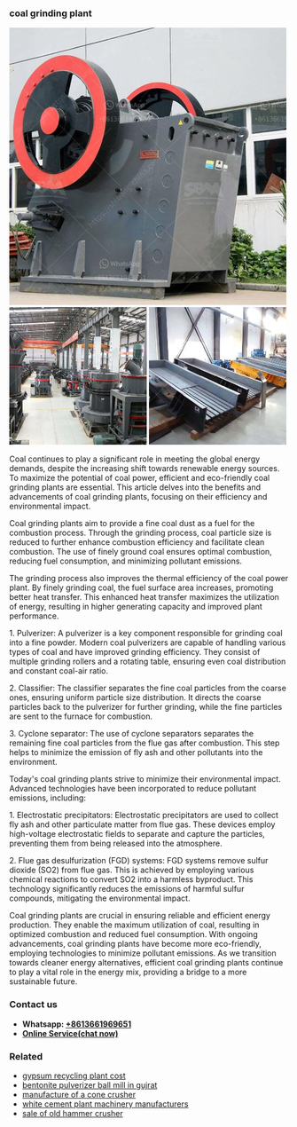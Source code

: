 <h3>coal grinding plant</h3><img src='1706767956.jpg' alt=''><p>Coal continues to play a significant role in meeting the global energy demands, despite the increasing shift towards renewable energy sources. To maximize the potential of coal power, efficient and eco-friendly coal grinding plants are essential. This article delves into the benefits and advancements of coal grinding plants, focusing on their efficiency and environmental impact.</p><p>Coal grinding plants aim to provide a fine coal dust as a fuel for the combustion process. Through the grinding process, coal particle size is reduced to further enhance combustion efficiency and facilitate clean combustion. The use of finely ground coal ensures optimal combustion, reducing fuel consumption, and minimizing pollutant emissions.</p><p>The grinding process also improves the thermal efficiency of the coal power plant. By finely grinding coal, the fuel surface area increases, promoting better heat transfer. This enhanced heat transfer maximizes the utilization of energy, resulting in higher generating capacity and improved plant performance.</p><p>1. Pulverizer: A pulverizer is a key component responsible for grinding coal into a fine powder. Modern coal pulverizers are capable of handling various types of coal and have improved grinding efficiency. They consist of multiple grinding rollers and a rotating table, ensuring even coal distribution and constant coal-air ratio.</p><p>2. Classifier: The classifier separates the fine coal particles from the coarse ones, ensuring uniform particle size distribution. It directs the coarse particles back to the pulverizer for further grinding, while the fine particles are sent to the furnace for combustion.</p><p>3. Cyclone separator: The use of cyclone separators separates the remaining fine coal particles from the flue gas after combustion. This step helps to minimize the emission of fly ash and other pollutants into the environment.</p><p>Today's coal grinding plants strive to minimize their environmental impact. Advanced technologies have been incorporated to reduce pollutant emissions, including:</p><p>1. Electrostatic precipitators: Electrostatic precipitators are used to collect fly ash and other particulate matter from flue gas. These devices employ high-voltage electrostatic fields to separate and capture the particles, preventing them from being released into the atmosphere.</p><p>2. Flue gas desulfurization (FGD) systems: FGD systems remove sulfur dioxide (SO2) from flue gas. This is achieved by employing various chemical reactions to convert SO2 into a harmless byproduct. This technology significantly reduces the emissions of harmful sulfur compounds, mitigating the environmental impact.</p><p>Coal grinding plants are crucial in ensuring reliable and efficient energy production. They enable the maximum utilization of coal, resulting in optimized combustion and reduced fuel consumption. With ongoing advancements, coal grinding plants have become more eco-friendly, employing technologies to minimize pollutant emissions. As we transition towards cleaner energy alternatives, efficient coal grinding plants continue to play a vital role in the energy mix, providing a bridge to a more sustainable future.</p><h3>Contact us</h3><ul><li><strong>Whatsapp:&nbsp;<a href="https://wa.me/8613661969651">+8613661969651</a></strong></li><li><a href="https://swt.shibang-china.com/?git&amp;zhl&amp;coal grinding plant"><strong>Online Service(chat now)</strong></a></li></ul><h3>Related</h3><ul><li><a href='gypsum recycling plant cost.md'>gypsum recycling plant cost</a></li><li><a href='bentonite pulverizer ball mill in gujrat.md'>bentonite pulverizer ball mill in gujrat</a></li><li><a href='manufacture of a cone crusher.md'>manufacture of a cone crusher</a></li><li><a href='white cement plant machinery manufacturers.md'>white cement plant machinery manufacturers</a></li><li><a href='sale of old hammer crusher.md'>sale of old hammer crusher</a></li></ul>
